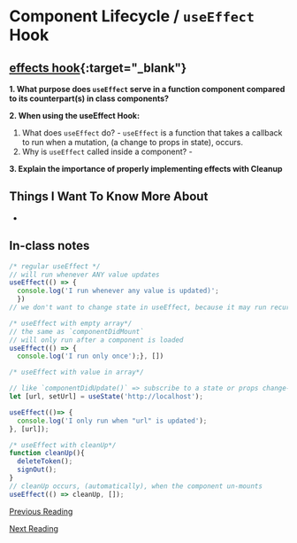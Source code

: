 # Component Lifecycle / `useEffect` Hook

## [effects hook](https://reactjs.org/docs/hooks-effect.html){:target="_blank"}

**1. What purpose does `useEffect` serve in a function component compared to its counterpart(s) in class components?**

**2. When using the useEffect Hook:**

  1. What does `useEffect` do?
    - `useEffect` is a function that takes a callback to run when a mutation, (a change to props in state), occurs.
  2. Why is `useEffect` called inside a component?
    -

**3. Explain the importance of properly implementing effects with Cleanup**

## Things I Want To Know More About

-

## In-class notes

``` JavaScript
/* regular useEffect */
// will run whenever ANY value updates
useEffect(() => { 
  console.log('I run whenever any value is updated)';
  })
// we don't want to change state in useEffect, because it may run recursively,forever
```

``` JavaScript
/* useEffect with empty array*/
// the same as `componentDidMount`
// will only run after a component is loaded
useEffect(() => { 
  console.log('I run only once');}, [])
```

``` JavaScript
/* useEffect with value in array*/

// like `componentDidUpdate()` => subscribe to a state or props change-event
let [url, setUrl] = useState('http://localhost');

useEffect(()=> {
  console.log('I only run when "url" is updated');
}, [url]);
```

``` JavaScript
/* useEffect with cleanUp*/
function cleanUp(){
  deleteToken();
  signOut();
}
// cleanUp occurs, (automatically), when the component un-mounts
useEffect(() => cleanUp, []);
```

[Previous Reading](./class-27.md)

[Next Reading](./class-29.md)
